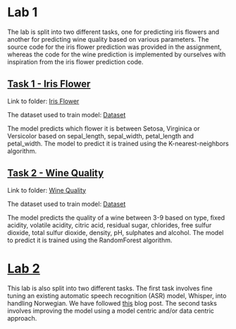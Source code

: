 # Lab 1
The lab is split into two different tasks, one for predicting iris flowers and another for predicting wine quality based on various parameters. 
The source code for the iris flower prediction was provided in the assignment, whereas the code for the wine prediction is implemented by ourselves with inspiration from the iris flower prediction code.

## [Task 1 - Iris Flower](Lab1/iris_flower/README.md)
Link to folder: [Iris Flower](https://github.com/gardaa/ID2223-ScalableML/tree/main/Lab1/iris_flower)

The dataset used to train model: [Dataset](https://repo.hops.works/master/hopsworks-tutorials/data/iris.csv)

The model predicts which flower it is between Setosa, Virginica or Versicolor based on sepal_length, sepal_width, petal_length and petal_width. The model to predict it is trained using the K-nearest-neighbors algorithm.

## [Task 2 - Wine Quality](Lab1/wine-quality/README.md)
Link to folder: [Wine Quality](https://github.com/gardaa/ID2223-ScalableML/tree/main/Lab1/wine-quality)

The dataset used to train model: [Dataset](https://raw.githubusercontent.com/ID2223KTH/id2223kth.github.io/master/assignments/lab1/wine.csv)

The model predicts the quality of a wine between 3-9 based on type, fixed acidity, volatile acidity, citric acid, residual sugar, chlorides, free sulfur dioxide, total sulfur dioxide, density, pH, sulphates and alcohol. 
The model to predict it is trained using the RandomForest algorithm.

# [Lab 2](https://github.com/gardaa/ID2223-ScalableML/blob/main/Lab2/README.md)
This lab is also split into two different tasks. The first task involves fine tuning an existing automatic speech recognition (ASR) model, Whisper, into handling Norwegian. We have followed [this](https://huggingface.co/blog/fine-tune-whisper) blog post. The second tasks involves improving the model using a model centric and/or data centric approach. 